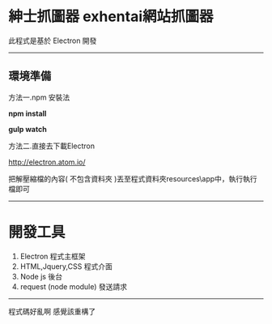紳士抓圖器 exhentai網站抓圖器
===================
此程式是基於 Electron 開發


----------

環境準備
----
方法一.npm 安裝法

**npm install**

**gulp watch**


方法二.直接去下載Electron

http://electron.atom.io/

把解壓縮檔的內容( 不包含資料夾 )丟至程式資料夾resources\app中，執行執行檔即可


----------


開發工具
======

 1. Electron 程式主框架
 2. HTML,Jquery,CSS 程式介面
 3. Node js 後台
 4. request (node module) 發送請求


----------
程式碼好亂啊 感覺該重構了
